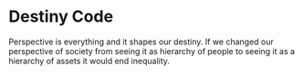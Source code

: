 # Destiny Code

Perspective is everything and it shapes our destiny. If we changed our perspective of society from seeing it as hierarchy of people to seeing it as a hierarchy of assets it would end inequality.
